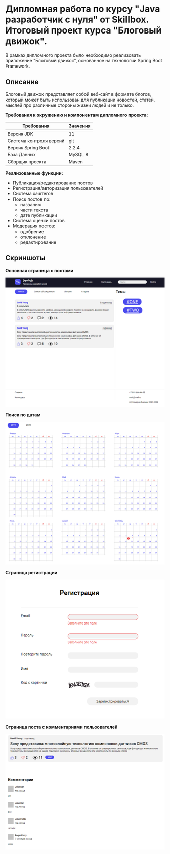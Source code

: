 # Дипломная работа по курсу "Java разработчик с нуля" от Skillbox. Итоговый проект курса "Блоговый движок".

В рамках дипломного проекта было необходимо реализовать приложение "Блоговый движок", основанное на технологии
Spring Boot Framework.

## Описание

Блоговый движок представляет собой веб-сайт в формате блогов, который может быть использован для публикации
новостей, статей, мыслей про различные стороны жизни людей и не только. 

**Требования к окружению и компонентам дипломного проекта:**

| Требования | Значения |
| --- | --- |
| Версия JDK | 11 | 
| Система контроля версий | git | 
| Версия Spring Boot |  2.2.4 |
| База Данных | MySQL 8 |
| Сборщик проекта | Maven | 

**Реализованные функции:**
+ Публикация/редактирование постов
+ Регистрация/авторизация пользователей
+ Система хэштегов
+ Поиск постов по: 
    + названию
    + части текста 
    + дате публикации
+ Система оценки постов
+ Модерация постов:
    + одобрение
    + отклонение 
    + редактирование
    
## Скриншоты

**Основная страница с постами**

![Image alt](https://github.com/KOMAR-GIT/Skillbox_diploma/raw/dev/preview%20for%20readme/main%20page.png)

**Поиск по датам**

![Image alt](https://github.com/KOMAR-GIT/Skillbox_diploma/raw/dev/preview%20for%20readme/calendar.png)

**Страница регистрации**

![Image alt](https://github.com/KOMAR-GIT/Skillbox_diploma/raw/dev/preview%20for%20readme/reg.png)

**Страница поста с комментариями пользователей**

![Image alt](https://github.com/KOMAR-GIT/Skillbox_diploma/raw/dev/preview%20for%20readme/post.png)